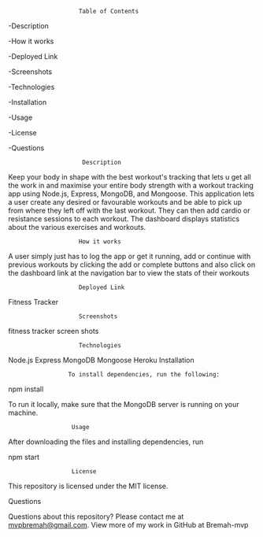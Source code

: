                         Table of Contents

-Description

-How it works

-Deployed Link

-Screenshots

-Technologies

-Installation

-Usage

-License

-Questions

                         Description

Keep your body in shape with the best workout's tracking that lets u get all the work in and maximise your entire body strength with a workout tracking app using Node.js, Express, MongoDB, and Mongoose. This application lets a user create any desired or favourable workouts and be able to pick up from where they left off with the last workout. They can then add cardio or resistance sessions to each workout. The dashboard displays statistics about the various exercises and workouts.

                        How it works

A user simply just has to log the app or get it running, add or continue with previous workouts by clicking the add or complete buttons and also click on the dashboard link at the navigation bar to view the stats of their workouts

                        Deployed Link
Fitness Tracker

                        Screenshots
fitness tracker screen shots

                        Technologies

Node.js
Express
MongoDB
Mongoose
Heroku
Installation

                     To install dependencies, run the following:

npm install

To run it locally, make sure that the MongoDB server is running on your machine.

                      Usage

After downloading the files and installing dependencies, run

npm start

                      License

This repository is licensed under the MIT license.

Questions

Questions about this repository? Please contact me at mvpbremah@gmail.com. View more of my work in GitHub at Bremah-mvp